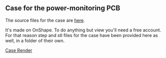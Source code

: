 ## Case for the power-monitoring PCB

The source files for the case are [here](https://cad.onshape.com/documents/f34608c3b50537d27d2a70f4/w/dc4bf4f182cd748e33a69883/e/08b9ab1bdb92c4a2750b073b).

It's made on OnShape. To do anything but view you'll need a free account. For that reason step and stl files for the case have been provided here as well, in a folder of their own.

[Case Render](case-render.png)